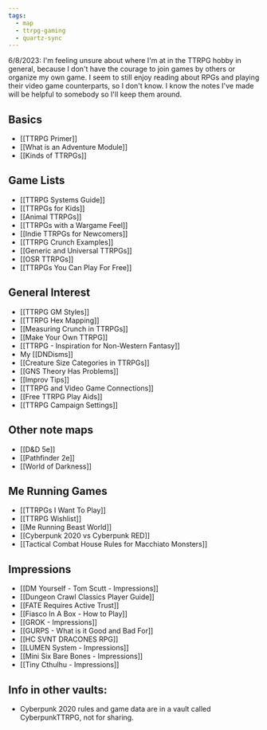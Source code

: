 ```yaml
---
tags:
  - map
  - ttrpg-gaming
  - quartz-sync
---
```


6/8/2023: I'm feeling unsure about where I'm at in the TTRPG hobby in general, because I don't have the courage to join games by others or organize my own game. I seem to still enjoy reading about RPGs and playing their video game counterparts, so I don't know. I know the notes I've made will be helpful to somebody so I'll keep them around.

## Basics
- [[TTRPG Primer]]
- [[What is an Adventure Module]]
- [[Kinds of TTRPGs]]

## Game Lists
- [[TTRPG Systems Guide]]
- [[TTRPGs for Kids]]
- [[Animal TTRPGs]]
- [[TTRPGs with a Wargame Feel]]
- [[Indie TTRPGs for Newcomers]]
- [[TTRPG Crunch Examples]]
- [[Generic and Universal TTRPGs]]
- [[OSR TTRPGs]]
- [[TTRPGs You Can Play For Free]]

## General Interest
- [[TTRPG GM Styles]]
- [[TTRPG Hex Mapping]]
- [[Measuring Crunch in TTRPGs]]
- [[Make Your Own TTRPG]]
- [[TTRPG - Inspiration for Non-Western Fantasy]]
- My [[DNDisms]]
- [[Creature Size Categories in TTRPGs]]
- [[GNS Theory Has Problems]]
- [[Improv Tips]]
- [[TTRPG and Video Game Connections]]
- [[Free TTRPG Play Aids]]
- [[TTRPG Campaign Settings]]

## Other note maps
- [[D&D 5e]]
- [[Pathfinder 2e]]
- [[World of Darkness]]

## Me Running Games
- [[TTRPGs I Want To Play]]
- [[TTRPG Wishlist]]
- [[Me Running Beast World]]
- [[Cyberpunk 2020 vs Cyberpunk RED]]
- [[Tactical Combat House Rules for Macchiato Monsters]]

## Impressions
- [[DM Yourself - Tom Scutt - Impressions]]
- [[Dungeon Crawl Classics Player Guide]]
- [[FATE Requires Active Trust]]
- [[Fiasco In A Box - How to Play]]
- [[GROK - Impressions]]
- [[GURPS - What is it Good and Bad For]]
- [[HC SVNT DRACONES RPG]]
- [[LUMEN System - Impressions]]
- [[Mini Six Bare Bones - Impressions]]
- [[Tiny Cthulhu - Impressions]]

## Info in other vaults:
- Cyberpunk 2020 rules and game data are in a vault called CyberpunkTTRPG, not for sharing.